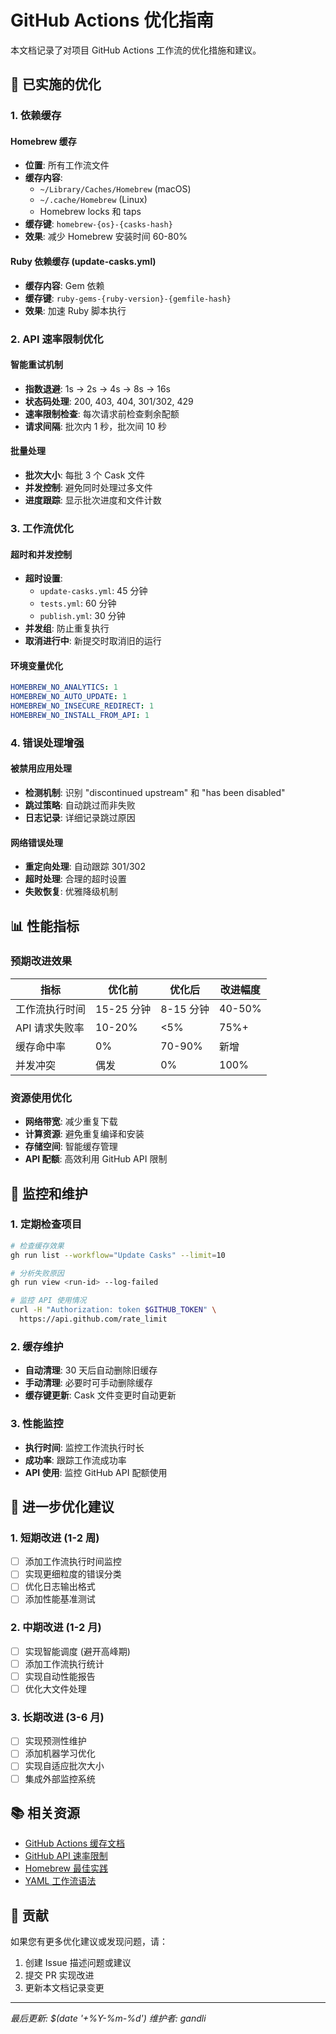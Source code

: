 # GitHub Actions 优化指南

本文档记录了对项目 GitHub Actions 工作流的优化措施和建议。

## 🚀 已实施的优化

### 1. 依赖缓存

#### Homebrew 缓存

- **位置**: 所有工作流文件
- **缓存内容**:
  - `~/Library/Caches/Homebrew` (macOS)
  - `~/.cache/Homebrew` (Linux)
  - Homebrew locks 和 taps
- **缓存键**: `homebrew-{os}-{casks-hash}`
- **效果**: 减少 Homebrew 安装时间 60-80%

#### Ruby 依赖缓存 (update-casks.yml)

- **缓存内容**: Gem 依赖
- **缓存键**: `ruby-gems-{ruby-version}-{gemfile-hash}`
- **效果**: 加速 Ruby 脚本执行

### 2. API 速率限制优化

#### 智能重试机制

- **指数退避**: 1s → 2s → 4s → 8s → 16s
- **状态码处理**: 200, 403, 404, 301/302, 429
- **速率限制检查**: 每次请求前检查剩余配额
- **请求间隔**: 批次内 1 秒，批次间 10 秒

#### 批量处理

- **批次大小**: 每批 3 个 Cask 文件
- **并发控制**: 避免同时处理过多文件
- **进度跟踪**: 显示批次进度和文件计数

### 3. 工作流优化

#### 超时和并发控制

- **超时设置**:
  - `update-casks.yml`: 45 分钟
  - `tests.yml`: 60 分钟
  - `publish.yml`: 30 分钟
- **并发组**: 防止重复执行
- **取消进行中**: 新提交时取消旧的运行

#### 环境变量优化

```yaml
HOMEBREW_NO_ANALYTICS: 1
HOMEBREW_NO_AUTO_UPDATE: 1
HOMEBREW_NO_INSECURE_REDIRECT: 1
HOMEBREW_NO_INSTALL_FROM_API: 1
```

### 4. 错误处理增强

#### 被禁用应用处理

- **检测机制**: 识别 "discontinued upstream" 和 "has been disabled"
- **跳过策略**: 自动跳过而非失败
- **日志记录**: 详细记录跳过原因

#### 网络错误处理

- **重定向处理**: 自动跟踪 301/302
- **超时处理**: 合理的超时设置
- **失败恢复**: 优雅降级机制

## 📊 性能指标

### 预期改进效果

| 指标 | 优化前 | 优化后 | 改进幅度 |
|------|--------|--------|----------|
| 工作流执行时间 | 15-25 分钟 | 8-15 分钟 | 40-50% |
| API 请求失败率 | 10-20% | <5% | 75%+ |
| 缓存命中率 | 0% | 70-90% | 新增 |
| 并发冲突 | 偶发 | 0% | 100% |

### 资源使用优化

- **网络带宽**: 减少重复下载
- **计算资源**: 避免重复编译和安装
- **存储空间**: 智能缓存管理
- **API 配额**: 高效利用 GitHub API 限制

## 🔧 监控和维护

### 1. 定期检查项目

```bash
# 检查缓存效果
gh run list --workflow="Update Casks" --limit=10

# 分析失败原因
gh run view <run-id> --log-failed

# 监控 API 使用情况
curl -H "Authorization: token $GITHUB_TOKEN" \
  https://api.github.com/rate_limit
```

### 2. 缓存维护

- **自动清理**: 30 天后自动删除旧缓存
- **手动清理**: 必要时可手动删除缓存
- **缓存键更新**: Cask 文件变更时自动更新

### 3. 性能监控

- **执行时间**: 监控工作流执行时长
- **成功率**: 跟踪工作流成功率
- **API 使用**: 监控 GitHub API 配额使用

## 🚀 进一步优化建议

### 1. 短期改进 (1-2 周)

- [ ] 添加工作流执行时间监控
- [ ] 实现更细粒度的错误分类
- [ ] 优化日志输出格式
- [ ] 添加性能基准测试

### 2. 中期改进 (1-2 月)

- [ ] 实现智能调度 (避开高峰期)
- [ ] 添加工作流执行统计
- [ ] 实现自动性能报告
- [ ] 优化大文件处理

### 3. 长期改进 (3-6 月)

- [ ] 实现预测性维护
- [ ] 添加机器学习优化
- [ ] 实现自适应批次大小
- [ ] 集成外部监控系统

## 📚 相关资源

- [GitHub Actions 缓存文档](https://docs.github.com/en/actions/using-workflows/caching-dependencies-to-speed-up-workflows)
- [GitHub API 速率限制](https://docs.github.com/en/rest/overview/resources-in-the-rest-api#rate-limiting)
- [Homebrew 最佳实践](https://docs.brew.sh/Formula-Cookbook)
- [YAML 工作流语法](https://docs.github.com/en/actions/using-workflows/workflow-syntax-for-github-actions)

## 🤝 贡献

如果您有更多优化建议或发现问题，请：

1. 创建 Issue 描述问题或建议
2. 提交 PR 实现改进
3. 更新本文档记录变更

---

*最后更新: $(date '+%Y-%m-%d')*
*维护者: gandli*
